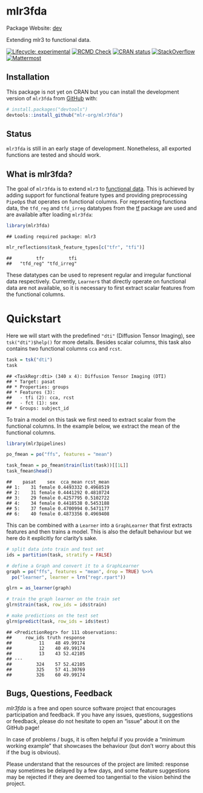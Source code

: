 
# mlr3fda

Package Website: [dev](https://mlr3fda.mlr-org.com/)

Extending mlr3 to functional data.

<!-- badges: start -->

[![Lifecycle:
experimental](https://img.shields.io/badge/lifecycle-experimental-orange.svg)](https://lifecycle.r-lib.org/articles/stages.html#experimental)
[![RCMD
Check](https://github.com/mlr-org/mlr3fda/actions/workflows/rcmdcheck.yaml/badge.svg)](https://github.com/mlr-org/mlr3fda/actions/workflows/rcmdcheck.yaml)
[![CRAN
status](https://www.r-pkg.org/badges/version/mlr3fda)](https://CRAN.R-project.org/package=mlr3fda)
[![StackOverflow](https://img.shields.io/badge/stackoverflow-mlr3-orange.svg)](https://stackoverflow.com/questions/tagged/mlr3)
[![Mattermost](https://img.shields.io/badge/chat-mattermost-orange.svg)](https://lmmisld-lmu-stats-slds.srv.mwn.de/mlr_invite/)
<!-- badges: end -->

## Installation

This package is not yet on CRAN but you can install the development
version of `mlr3fda` from [GitHub](https://github.com/) with:

``` r
# install.packages("devtools")
devtools::install_github("mlr-org/mlr3fda")
```

## Status

`mlr3fda` is still in an early stage of development. Nonetheless, all
exported functions are tested and should work.

## What is mlr3fda?

The goal of `mlr3fda` is to extend `mlr3` to [functional
data](https://en.wikipedia.org/wiki/Functional_data_analysis). This is
achieved by adding support for functional feature types and providing
preprocessing `PipeOp`s that operates on functional columns. For
representing functiona data, the `tfd_reg` and `tfd_irreg` datatypes
from the [tf](https://github.com/tidyfun/tf) package are used and are
available after loading `mlr3fda`:

``` r
library(mlr3fda)
```

    ## Loading required package: mlr3

``` r
mlr_reflections$task_feature_types[c("tfr", "tfi")]
```

    ##         tfr         tfi 
    ##   "tfd_reg" "tfd_irreg"

These datatypes can be used to represent regular and irregular
functional data respectively. Currently, `Learner`s that directly
operate on functional data are not available, so it is necessary to
first extract scalar features from the functional columns.

# Quickstart

Here we will start with the predefined `"dti"` (Diffusion Tensor
Imaging), see `tsk("dti")$help()` for more details. Besides scalar
columns, this task also contains two functional columns `cca` and
`rcst`.

``` r
task = tsk("dti")
task
```

    ## <TaskRegr:dti> (340 x 4): Diffusion Tensor Imaging (DTI)
    ## * Target: pasat
    ## * Properties: groups
    ## * Features (3):
    ##   - tfi (2): cca, rcst
    ##   - fct (1): sex
    ## * Groups: subject_id

To train a model on this task we first need to extract scalar from the
functional columns. In the example below, we extract the mean of the
functional columns.

``` r
library(mlr3pipelines)

po_fmean = po("ffs", features = "mean")

task_fmean = po_fmean$train(list(task))[[1L]]
task_fmean$head()
```

    ##    pasat    sex  cca_mean rcst_mean
    ## 1:    31 female 0.4493332 0.4968519
    ## 2:    31 female 0.4441292 0.4810724
    ## 3:    29 female 0.4257795 0.5102722
    ## 4:    34 female 0.4418538 0.5453188
    ## 5:    37 female 0.4700994 0.5471177
    ## 6:    40 female 0.4873356 0.4969408

This can be combined with a `Learner` into a `GraphLearner` that first
extracts features and then trains a model. This is also the default
behaviour but we here do it explicitly for clarity’s sake.

``` r
# split data into train and test set
ids = partition(task, stratify = FALSE)

# define a Graph and convert it to a GraphLearner
graph = po("ffs", features = "mean", drop = TRUE) %>>%
  po("learner", learner = lrn("regr.rpart"))

glrn = as_learner(graph)

# train the graph learner on the train set
glrn$train(task, row_ids = ids$train)

# make predictions on the test set
glrn$predict(task, row_ids = ids$test)
```

    ## <PredictionRegr> for 111 observations:
    ##     row_ids truth response
    ##          11    48 49.99174
    ##          12    40 49.99174
    ##          13    43 52.42105
    ## ---                       
    ##         324    57 52.42105
    ##         325    57 41.30769
    ##         326    60 49.99174

## Bugs, Questions, Feedback

*mlr3fda* is a free and open source software project that encourages
participation and feedback. If you have any issues, questions,
suggestions or feedback, please do not hesitate to open an “issue” about
it on the GitHub page\!

In case of problems / bugs, it is often helpful if you provide a
“minimum working example” that showcases the behaviour (but don’t
worry about this if the bug is obvious).

Please understand that the resources of the project are limited:
response may sometimes be delayed by a few days, and some feature
suggestions may be rejected if they are deemed too tangential to the
vision behind the project.
